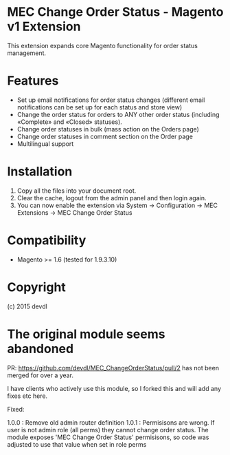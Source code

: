 # MEC Change Order Status - Magento v1 Extension

This extension expands core Magento functionality for order status management.

# Features
- Set up email notifications for order status changes (different email notifications can be set up for each status and store view)
- Change the order status for orders to ANY other order status (including «Complete» and «Closed» statuses).
- Change order statuses in bulk (mass action on the Orders page)
- Change order statuses in comment section on the Order page
- Multilingual support

# Installation

1. Copy all the files into your document root.
2. Clear the cache, logout from the admin panel and then login again.
3. You can now enable the extension via System -> Configuration -> MEC Extensions -> MEC Change Order Status

# Compatibility

- Magento >= 1.6 (tested for 1.9.3.10)

# Copyright

(c) 2015 devdl

# The original module seems abandoned 
PR: https://github.com/devdl/MEC_ChangeOrderStatus/pull/2 has not been merged for over a year.

I have clients who actively use this module, so I forked this and will add any fixes etc here.

Fixed:

1.0.0 : Remove old admin router definition
1.0.1 : Permisisons are wrong. If user is not admin role (all perms) they cannot change order status. The module exposes 'MEC Change Order Status' permisisons, so code was adjusted to use that value when set in role perms





